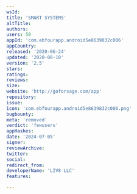```yaml
---
wsId: 
title: 'SMART SYSTEMS'
altTitle: 
authors: 
users: 50
appId: 'com.ebfourapp.android5e8639832c006'
appCountry: 
released: '2020-06-24'
updated: '2020-08-10'
version: '2.5'
stars: 
ratings: 
reviews: 
size: 
website: 'http://goforsage.com/app'
repository: 
issue: 
icon: 'com.ebfourapp.android5e8639832c006.png'
bugbounty: 
meta: 'removed'
verdict: 'fewusers'
appHashes: 
date: '2024-07-05'
signer: 
reviewArchive: 
twitter: 
social: 
redirect_from: 
developerName: 'LIV8 LLC'
features: 

---
```


